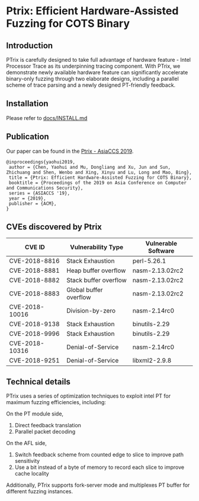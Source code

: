 # Ptrix: Efficient Hardware-Assisted Fuzzing for COTS Binary

## Introduction

PTrix is carefully designed to take full advantage of hardware feature - Intel Processor Trace as its underpinning tracing component. With PTrix, we demonstrate newly available hardware feature can significantly accelerate binary-only fuzzing through two elaborate designs, including a parallel scheme of trace parsing and a newly designed PT-friendly feedback.

## Installation

Please refer to [docs/INSTALL.md](docs/INSTALL.md)

## Publication

Our paper can be found in the [Ptrix - AsiaCCS 2019](ptrix.pdf).

```
@inproceedings{yaohui2019,
 author = {Chen, Yaohui and Mu, Dongliang and Xu, Jun and Sun, Zhichuang and Shen, Wenbo and Xing, Xinyu and Lu, Long and Mao, Bing},
 title = {Ptrix: Efficient Hardware-Assisted Fuzzing for COTS Binary},
 booktitle = {Proceedings of the 2019 on Asia Conference on Computer and Communications Security},
 series = {ASIACCS '19},
 year = {2019},
 publisher = {ACM},
} 
```

## CVEs discovered by Ptrix

|   CVE ID       | Vulnerability Type     | Vulnerable Software |
| -------------- | ---------------------- | ------------------- |
| CVE-2018-8816  | Stack Exhaustion       | perl-5.26.1         |
| CVE-2018-8881  | Heap buffer overflow   | nasm-2.13.02rc2     |
| CVE-2018-8882  | Stack buffer overflow  | nasm-2.13.02rc2     |
| CVE-2018-8883  | Global buffer overflow | nasm-2.13.02rc2     |
| CVE-2018-10016 | Division-by-zero       | nasm-2.14rc0        |
| CVE-2018-9138  | Stack Exhaustion       | binutils-2.29       |
| CVE-2018-9996  | Stack Exhaustion       | binutils-2.29       |
| CVE-2018-10316 | Denial-of-Service      | nasm-2.14rc0        |
| CVE-2018-9251  | Denial-of-Service      | libxml2-2.9.8       |

## Technical details

PTrix uses a series of optimization techniques to exploit intel PT for maximum fuzzing efficiencies, including: 

On the PT module side,
1. Direct feedback translation
2. Parallel packet decoding

On the AFL side,
1. Switch feedback scheme from counted edge to slice to improve path sensitivity
2. Use a bit instead of a byte of memory to record each slice to improve cache locality

Additionally, PTrix supports fork-server mode and multiplexes PT buffer for different fuzzing instances.
